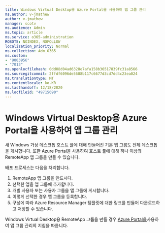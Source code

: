 ```yaml
---
title: Windows Virtual Desktop용 Azure Portal을 사용하여 앱 그룹 관리
ms.author: v-jmathew
author: v-jmathew
manager: scotv
ms.audience: Admin
ms.topic: article
ms.service: o365-administration
ROBOTS: NOINDEX, NOFOLLOW
localization_priority: Normal
ms.collection: Adm_O365
ms.custom:
- "9003956"
- "7013"
ms.openlocfilehash: 0dd08d04ad6328e7afa158b36517839fc31a8566
ms.sourcegitcommit: 2ffdf6096de5608b117c6677d3cd7dd4c23ea024
ms.translationtype: MT
ms.contentlocale: ko-KR
ms.lasthandoff: 12/18/2020
ms.locfileid: "49715690"
---
```

# <a name="manage-app-groups-by-using-the-azure-portal-for-windows-virtual-desktop"></a>Windows Virtual Desktop용 Azure Portal을 사용하여 앱 그룹 관리

새 Windows 가상 데스크톱 호스트 풀에 대해 만들어진 기본 앱 그룹도 전체 데스크톱을 게시합니다. 또한 Azure Portal을 사용하여 호스트 풀에 대해 하나 이상의 RemoteApp 앱 그룹을 만들 수 있습니다.

배포 프로세스는 다음을 처리합니다.

1. RemoteApp 앱 그룹을 만드시다.
2. 선택한 앱을 앱 그룹에 추가합니다.
3. 개별 사용자 또는 사용자 그룹을 앱 그룹에 게시합니다.
4. 이렇게 선택한 경우 앱 그룹을 등록합니다.
5. 구성에 따라 Azure Resource Manager 템플릿에 대한 링크를 만들어 다운로드하고 저장할 수 있습니다.

Windows Virtual Desktop용 RemoteApp 그룹을 만들 경우 [Azure Portal을](https://go.microsoft.com/fwlink/?linkid=2129550)사용하여 앱 그룹 관리의 지침을 따릅니다.
